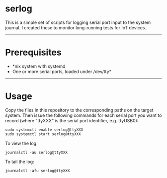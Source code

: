 # serlog
This is a simple set of scripts for logging serial port input to the system journal. I created these to monitor long-running tests for IoT devices.

---
# Prerequisites
* *nix system with systemd
* One or more serial ports, loaded under /dev/tty*
---
# Usage
Copy the files in this repository to the corresponding paths on the target system. Then issue the following commands for each serial port you want to record (where "ttyXXX" is the serial port identifier, e.g. ttyUSB0):

    sudo systemctl enable serlog@ttyXXX
    sudo systemctl start serlog@ttyXXX

To view the log:

    journalctl -au serlog@ttyXXX

To tail the log:

    journalctl -afu serlog@ttyXXX
